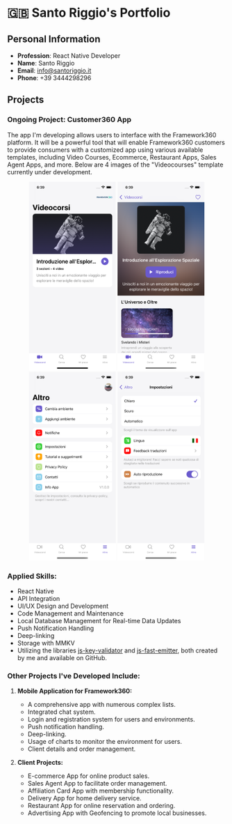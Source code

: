 # 🇬🇧 Santo Riggio's Portfolio

## Personal Information

- **Profession**: React Native Developer
- **Name**: Santo Riggio
- **Email**: info@santoriggio.it
- **Phone**: +39 3444298296

## Projects

### Ongoing Project: Customer360 App

The app I'm developing allows users to interface with the Framework360 platform. It will be a powerful tool that will enable Framework360 customers to provide consumers with a customized app using various available templates, including Video Courses, Ecommerce, Restaurant Apps, Sales Agent Apps, and more. Below are 4 images of the "Videocourses" template currently under development.

<div align="center">
  <img src="assets/customers360/home.png" width="200">
  <img src="assets/customers360/videocourseDetails.png" width="200">
  <img src="assets/customers360/other.png" width="200">
  <img src="assets/customers360/settings.png" width="200">
</div>

### Applied Skills:

- React Native
- API Integration
- UI/UX Design and Development
- Code Management and Maintenance
- Local Database Management for Real-time Data Updates
- Push Notification Handling
- Deep-linking
- Storage with MMKV
- Utilizing the libraries [js-key-validator](https://github.com/santoriggio/js-key-validator) and [js-fast-emitter](https://github.com/santoriggio/js-fast-emitter), both created by me and available on GitHub.

### Other Projects I've Developed Include:

1. **Mobile Application for Framework360:**
   - A comprehensive app with numerous complex lists.
   - Integrated chat system.
   - Login and registration system for users and environments.
   - Push notification handling.
   - Deep-linking.
   - Usage of charts to monitor the environment for users.
   - Client details and order management.

2. **Client Projects:**
   - E-commerce App for online product sales.
   - Sales Agent App to facilitate order management.
   - Affiliation Card App with membership functionality.
   - Delivery App for home delivery service.
   - Restaurant App for online reservation and ordering.
   - Advertising App with Geofencing to promote local businesses.

